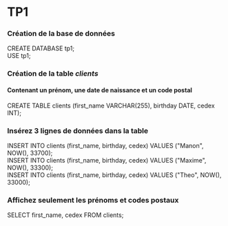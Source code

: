 # TP1

### Création de la base de données
CREATE DATABASE tp1;  
USE tp1;

### Création de la table *clients*
#### Contenant un prénom, une date de naissance et un code postal
CREATE TABLE clients (first_name VARCHAR(255), birthday DATE, cedex INT);

### Insérez 3 lignes de données dans la table
INSERT INTO clients (first_name, birthday, cedex) VALUES ("Manon", NOW(), 33700);  
INSERT INTO clients (first_name, birthday, cedex) VALUES ("Maxime", NOW(), 33300);  
INSERT INTO clients (first_name, birthday, cedex) VALUES ("Theo", NOW(), 33000);  

### Affichez seulement les prénoms et codes postaux
SELECT first_name, cedex FROM clients;
